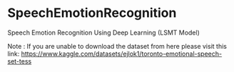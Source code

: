 # SpeechEmotionRecognition

Speech Emotion Recognition Using Deep Learning (LSMT Model)

Note : If you are unable to download the dataset from here 
      please visit this link: https://www.kaggle.com/datasets/ejlok1/toronto-emotional-speech-set-tess
